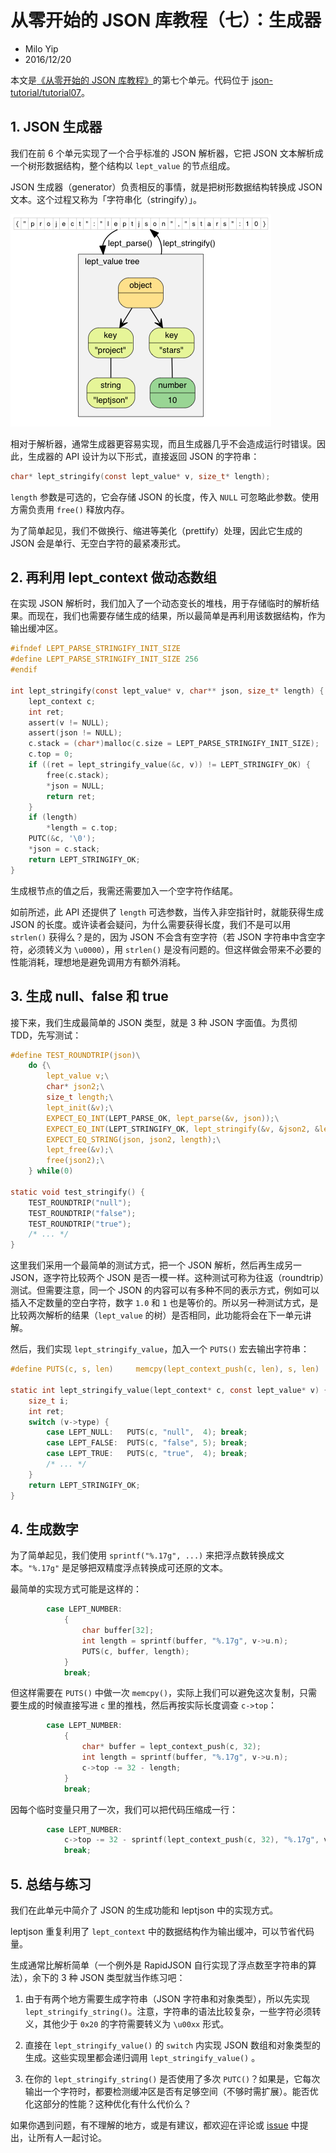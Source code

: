 # 从零开始的 JSON 库教程（七）：生成器

* Milo Yip
* 2016/12/20

本文是[《从零开始的 JSON 库教程》](https://zhuanlan.zhihu.com/json-tutorial)的第七个单元。代码位于 [json-tutorial/tutorial07](https://github.com/miloyip/json-tutorial/blob/master/tutorial07)。

## 1. JSON 生成器

我们在前 6 个单元实现了一个合乎标准的 JSON 解析器，它把 JSON 文本解析成一个树形数据结构，整个结构以 `lept_value` 的节点组成。

JSON 生成器（generator）负责相反的事情，就是把树形数据结构转换成 JSON 文本。这个过程又称为「字符串化（stringify）」。

![JSON 的解析与生成](images/parse_stringify.png)

相对于解析器，通常生成器更容易实现，而且生成器几乎不会造成运行时错误。因此，生成器的 API 设计为以下形式，直接返回 JSON 的字符串：

~~~c
char* lept_stringify(const lept_value* v, size_t* length);
~~~

`length` 参数是可选的，它会存储 JSON 的长度，传入 `NULL` 可忽略此参数。使用方需负责用 `free()` 释放内存。

为了简单起见，我们不做换行、缩进等美化（prettify）处理，因此它生成的 JSON 会是单行、无空白字符的最紧凑形式。

## 2. 再利用 lept_context 做动态数组

在实现 JSON 解析时，我们加入了一个动态变长的堆栈，用于存储临时的解析结果。而现在，我们也需要存储生成的结果，所以最简单是再利用该数据结构，作为输出缓冲区。

~~~c
#ifndef LEPT_PARSE_STRINGIFY_INIT_SIZE
#define LEPT_PARSE_STRINGIFY_INIT_SIZE 256
#endif

int lept_stringify(const lept_value* v, char** json, size_t* length) {
    lept_context c;
    int ret;
    assert(v != NULL);
    assert(json != NULL);
    c.stack = (char*)malloc(c.size = LEPT_PARSE_STRINGIFY_INIT_SIZE);
    c.top = 0;
    if ((ret = lept_stringify_value(&c, v)) != LEPT_STRINGIFY_OK) {
        free(c.stack);
        *json = NULL;
        return ret;
    }
    if (length)
        *length = c.top;
    PUTC(&c, '\0');
    *json = c.stack;
    return LEPT_STRINGIFY_OK;
}
~~~

生成根节点的值之后，我需还需要加入一个空字符作结尾。

如前所述，此 API 还提供了 `length` 可选参数，当传入非空指针时，就能获得生成 JSON 的长度。或许读者会疑问，为什么需要获得长度，我们不是可以用 `strlen()` 获得么？是的，因为 JSON 不会含有空字符（若 JSON 字符串中含空字符，必须转义为 `\u0000`），用 `strlen()` 是没有问题的。但这样做会带来不必要的性能消耗，理想地是避免调用方有额外消耗。

## 3. 生成 null、false 和 true

接下来，我们生成最简单的 JSON 类型，就是 3 种 JSON 字面值。为贯彻 TDD，先写测试：

~~~c
#define TEST_ROUNDTRIP(json)\
    do {\
        lept_value v;\
        char* json2;\
        size_t length;\
        lept_init(&v);\
        EXPECT_EQ_INT(LEPT_PARSE_OK, lept_parse(&v, json));\
        EXPECT_EQ_INT(LEPT_STRINGIFY_OK, lept_stringify(&v, &json2, &length));\
        EXPECT_EQ_STRING(json, json2, length);\
        lept_free(&v);\
        free(json2);\
    } while(0)

static void test_stringify() {
    TEST_ROUNDTRIP("null");
    TEST_ROUNDTRIP("false");
    TEST_ROUNDTRIP("true");
    /* ... */
}
~~~

这里我们采用一个最简单的测试方式，把一个 JSON 解析，然后再生成另一 JSON，逐字符比较两个 JSON 是否一模一样。这种测试可称为往返（roundtrip）测试。但需要注意，同一个 JSON 的内容可以有多种不同的表示方式，例如可以插入不定数量的空白字符，数字 `1.0` 和 `1` 也是等价的。所以另一种测试方式，是比较两次解析的结果（`lept_value` 的树）是否相同，此功能将会在下一单元讲解。

然后，我们实现 `lept_stringify_value`，加入一个 `PUTS()` 宏去输出字符串：

~~~c
#define PUTS(c, s, len)     memcpy(lept_context_push(c, len), s, len)

static int lept_stringify_value(lept_context* c, const lept_value* v) {
    size_t i;
    int ret;
    switch (v->type) {
        case LEPT_NULL:   PUTS(c, "null",  4); break;
        case LEPT_FALSE:  PUTS(c, "false", 5); break;
        case LEPT_TRUE:   PUTS(c, "true",  4); break;
        /* ... */
    }
    return LEPT_STRINGIFY_OK;
}
~~~

## 4. 生成数字

为了简单起见，我们使用 `sprintf("%.17g", ...)` 来把浮点数转换成文本。`"%.17g"` 是足够把双精度浮点转换成可还原的文本。

最简单的实现方式可能是这样的：

~~~c
        case LEPT_NUMBER:
            {
                char buffer[32];
                int length = sprintf(buffer, "%.17g", v->u.n);
                PUTS(c, buffer, length);
            }
            break;
~~~

但这样需要在 `PUTS()` 中做一次 `memcpy()`，实际上我们可以避免这次复制，只需要生成的时候直接写进 `c` 里的推栈，然后再按实际长度调查 `c->top`：

~~~c
        case LEPT_NUMBER:
            {
                char* buffer = lept_context_push(c, 32);
                int length = sprintf(buffer, "%.17g", v->u.n);
                c->top -= 32 - length;
            }
            break;
~~~

因每个临时变量只用了一次，我们可以把代码压缩成一行：

~~~c
        case LEPT_NUMBER:
            c->top -= 32 - sprintf(lept_context_push(c, 32), "%.17g", v->u.n);
            break;
~~~

## 5. 总结与练习

我们在此单元中简介了 JSON 的生成功能和 leptjson 中的实现方式。

leptjson 重复利用了 `lept_context` 中的数据结构作为输出缓冲，可以节省代码量。

生成通常比解析简单（一个例外是 RapidJSON 自行实现了浮点数至字符串的算法），余下的 3 种 JSON 类型就当作练习吧：

1. 由于有两个地方需要生成字符串（JSON 字符串和对象类型），所以先实现 `lept_stringify_string()`。注意，字符串的语法比较复杂，一些字符必须转义，其他少于 `0x20` 的字符需要转义为 `\u00xx` 形式。

2. 直接在 `lept_stringify_value()` 的 `switch` 内实现 JSON 数组和对象类型的生成。这些实现里都会递归调用 `lept_stringify_value()` 。

3. 在你的 `lept_stringify_string()` 是否使用了多次 `PUTC()`？如果是，它每次输出一个字符时，都要检测缓冲区是否有足够空间（不够时需扩展）。能否优化这部分的性能？这种优化有什么代价么？

如果你遇到问题，有不理解的地方，或是有建议，都欢迎在评论或 [issue](https://github.com/miloyip/json-tutorial/issues) 中提出，让所有人一起讨论。
